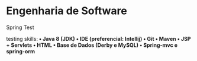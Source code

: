 # Engenharia de Software
Spring Test

testing skills:<b>
• Java 8 (JDK)
• IDE (preferencial: Intellij)
• Git
• Maven
• JSP + Servlets
• HTML
• Base de Dados (Derby e MySQL)
• Spring-mvc e spring-orm
